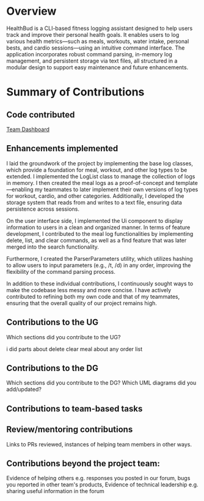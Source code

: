 # Overview
HealthBud is a CLI-based fitness logging assistant designed to help users track and improve their personal health goals.
It enables users to log various health metrics—such as meals, workouts, water intake, personal bests, and cardio sessions—using an intuitive command interface. 
The application incorporates robust command parsing, in-memory log management, and persistent storage via text files, all structured in a modular design to support easy maintenance and future enhancements.


# Summary of Contributions
## Code contributed

[Team Dashboard](https://nus-cs2113-ay2425s2.github.io/tp-dashboard/#/widget/?search=&sort=groupTitle&sortWithin=title&timeframe=commit&mergegroup=&groupSelect=groupByRepos&breakdown=true&checkedFileTypes=docs~functional-code~test-code~other&since=2025-02-21&chartGroupIndex=40&chartIndex=1)

## Enhancements implemented

I laid the groundwork of the project by implementing the base log classes, which provide a foundation for meal, workout, and other log types to be extended. I implemented the LogList class to manage the collection of logs in memory. 
I then created the meal logs as a proof-of-concept and template—enabling my teammates to later implement their own versions of log types for workout, cardio, and other categories. 
Additionally, I developed the storage system that reads from and writes to a text file, ensuring data persistence across sessions.

On the user interface side, I implemented the Ui component to display information to users in a clean and organized manner. 
In terms of feature development, I contributed to the meal log functionalities by implementing delete, list, and clear commands, as well as a find feature that was later merged into the search functionality.

Furthermore, I created the ParserParameters utility, which utilizes hashing to allow users to input parameters (e.g., /t, /d) in any order, improving the flexibility of the command parsing process.

In addition to these individual contributions, I continuously sought ways to make the codebase less messy and more concise. 
I have actively contributed to refining both my own code and that of my teammates, ensuring that the overall quality of our project remains high.

## Contributions to the UG

Which sections did you contribute to the UG?

i did parts about delete clear
meal 
about any order
list


## Contributions to the DG

Which sections did you contribute to the DG? Which UML diagrams did you add/updated?

## Contributions to team-based tasks

## Review/mentoring contributions
Links to PRs reviewed, instances of helping team members in other ways.

## Contributions beyond the project team:
Evidence of helping others e.g. responses you posted in our forum, bugs you reported in other team's products,
Evidence of technical leadership e.g. sharing useful information in the forum